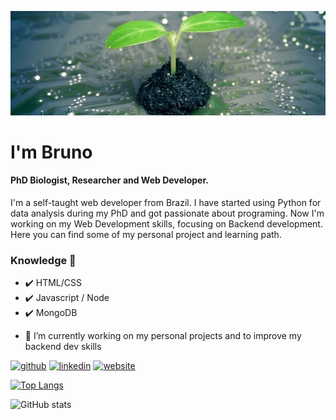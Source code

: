 ![PhD biologist, researcher and Web developer.](https://github.com/CamposBG/CamposBG/blob/main/maria-blog-pic-637256530890362758.jpg)
# I'm Bruno
#### PhD Biologist, Researcher and Web Developer.

I'm a self-taught web developer from Brazil. I have started using Python for data analysis during my PhD and got passionate about programing. Now I'm working on my Web Development skills,  focusing on Backend development. 
Here you can find some of my personal project and learning path. 

### Knowledge 🌱 
* :heavy_check_mark: HTML/CSS
* :heavy_check_mark: Javascript / Node 
* :heavy_check_mark: MongoDB

- 🔭 I’m currently working on my personal projects and to improve my backend dev skills 


[<img src='https://cdn.jsdelivr.net/npm/simple-icons@3.0.1/icons/github.svg' alt='github' height='40'>](https://github.com/CamposBG)  [<img src='https://cdn.jsdelivr.net/npm/simple-icons@3.0.1/icons/linkedin.svg' alt='linkedin' height='40'>](https://br.linkedin.com/in/bruno-galv%C3%A3o-de-campos-b67325133)  [<img src='https://cdn.jsdelivr.net/npm/simple-icons@3.0.1/icons/icloud.svg' alt='website' height='40'>](workingON)  

[![Top Langs](https://github-readme-stats.vercel.app/api/top-langs/?username=CamposBG)](https://github.com/anuraghazra/github-readme-stats)

![GitHub stats](https://github-readme-stats.vercel.app/api?username=CamposBG&show_icons=true)  

